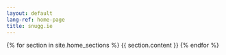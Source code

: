 ```yaml
---
layout: default
lang-ref: home-page
title: snugg.ie
---
```

{% for section in site.home_sections %}
  {{ section.content }}
{% endfor %}

